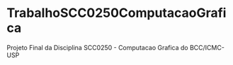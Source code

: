 # TrabalhoSCC0250ComputacaoGrafica
Projeto Final da Disciplina SCC0250 - Computacao Grafica do BCC/ICMC-USP
